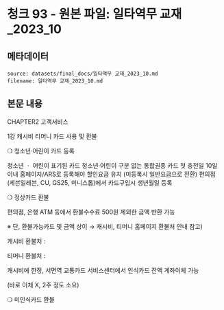 # 청크 93 - 원본 파일: 일타역무 교재_2023_10

## 메타데이터

```
source: datasets/final_docs/일타역무 교재_2023_10.md
filename: 일타역무 교재_2023_10.md
```

## 본문 내용

CHAPTER2 고객서비스

1강 캐시비 티머니 카드 사용 및 환불

❍ 청소년·어린이 카드 등록

청소년 ㆍ 어린이 표기된 카드 청소년·어린이 구분 없는 통합권종 카드 첫 충전일 10일 이내 홈페이지/ARS로 등록해야 할인요금 유지  (미등록시 일반요금으로 전환) 편의점(세븐일레븐, CU, GS25, 미니스톱)에서 카드구입시 생년월일 등록

❍ 정상카드 환불

편의점, 은행 ATM 등에서 환불수수료 500원 제외한 금액 반환 가능

※ 단, 환불가능카드 및 금액 상이 → 캐시비, 티머니 홈페이지 환불처 안내 참고)

캐시비 환불처 :

티머니 환불처 :

캐시비에 한정, 서면역 교통카드 서비스센터에서 인식카드 잔액 계좌이체 가능

(바로 이체 X, 2주 정도 소요)

❍ 미인식카드 환불